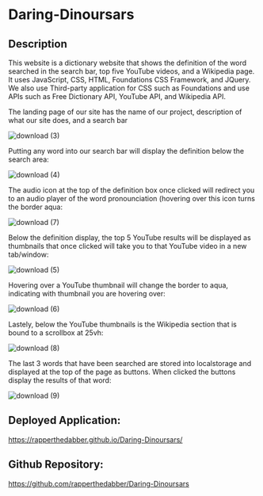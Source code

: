 # Daring-Dinoursars

## Description
This website is a dictionary website that shows the definition of the word searched in the search bar, top five YouTube videos, and a Wikipedia page. It uses JavaScript, CSS, HTML, Foundations CSS Framework, and JQuery. We also use Third-party application for CSS such as Foundations and use APIs such as Free Dictionary API, YouTube API, and Wikipedia API. 

The landing page of our site has the name of our project, description of what our site does, and a search bar

![download (3)](https://user-images.githubusercontent.com/106128188/213544735-aa8c6fe0-a2b0-46c2-9d31-8a665ce9e5cf.png)

Putting any word into our search bar will display the definition below the search area:

![download (4)](https://user-images.githubusercontent.com/106128188/213545032-d6b4583a-22b7-46eb-b4d0-0a08e7717390.png)

The audio icon at the top of the definition box once clicked will redirect you to an audio player of the word pronounciation (hovering over this icon turns the border aqua:

![download (7)](https://user-images.githubusercontent.com/106128188/213545665-15378d87-f440-42c7-9ed1-87248e146599.png)


Below the definition display, the top 5 YouTube results will be displayed as thumbnails that once clicked will take you to that YouTube video in a new tab/window:

![download (5)](https://user-images.githubusercontent.com/106128188/213545277-d11bd79d-e280-42f0-ad70-85fc3c5ea893.png)

Hovering over a YouTube thumbnail will change the border to aqua, indicating with thumbnail you are hovering over:

![download (6)](https://user-images.githubusercontent.com/106128188/213545432-8121cacb-0433-454a-b62a-29a454b14dee.png)

Lastely, below the YouTube thumbnails is the Wikipedia section that is bound to a scrollbox at 25vh:

![download (8)](https://user-images.githubusercontent.com/106128188/213545916-9d29999d-b3a7-41db-b08a-044b44c49247.png)

The last 3 words that have been searched are stored into localstorage and displayed at the top of the page as buttons. When clicked the buttons display the results of that word:

![download (9)](https://user-images.githubusercontent.com/106128188/213546116-9ff64a70-003d-43da-ae77-136d17b2c7bf.png)



## Deployed Application:
https://rapperthedabber.github.io/Daring-Dinoursars/

## Github Repository:
https://github.com/rapperthedabber/Daring-Dinoursars
